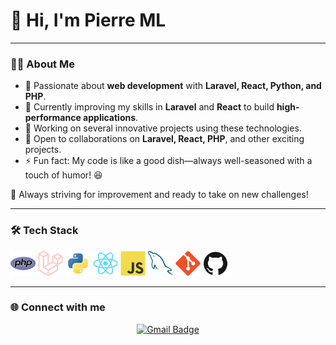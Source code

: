 # 👋 Hi, I'm Pierre ML  

---

### :man_technologist: About Me  
- 👀 Passionate about **web development** with **Laravel, React, Python, and PHP**.  
- 🌱 Currently improving my skills in **Laravel** and **React** to build **high-performance applications**.  
- 💼 Working on several innovative projects using these technologies.  
- 💞️ Open to collaborations on **Laravel, React, PHP**, and other exciting projects.  
- ⚡ Fun fact: My code is like a good dish—always well-seasoned with a touch of humor! 😆  

🚀 Always striving for improvement and ready to take on new challenges!  

---

### 🛠️ Tech Stack  
<div>
  <img src="https://github.com/devicons/devicon/blob/master/icons/php/php-original.svg" height="40" width="40"/>
  <img src="https://github.com/devicons/devicon/blob/master/icons/laravel/laravel-line.svg" height="40" width="40"/>
  <img src="https://github.com/devicons/devicon/blob/master/icons/python/python-original.svg" height="40" width="40"/>
  <img src="https://github.com/devicons/devicon/blob/master/icons/react/react-original.svg" height="40" width="40"/>
  <img src="https://github.com/devicons/devicon/blob/master/icons/javascript/javascript-original.svg" height="40" width="40"/>
  <img src="https://github.com/devicons/devicon/blob/master/icons/mysql/mysql-original.svg" height="40" width="40"/>
  <img src="https://github.com/devicons/devicon/blob/master/icons/git/git-original.svg" height="40" width="40"/>
  <img src="https://github.com/devicons/devicon/blob/master/icons/github/github-original.svg" height="40" width="40"/>
</div>  

---

### 🌐 Connect with me  
<div id="badges" align="center">
  <a href="mailto:21km172@esisalama.org.com">
    <img src="https://img.shields.io/badge/Gmail-red?style=for-the-badge&logo=gmail&logoColor=white" alt="Gmail Badge"/>
  </a>
</div>
